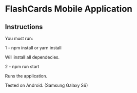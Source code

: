 # FlashCards Mobile Application 

## Instructions

You must run:

1 - npm install or yarn install

Will install all dependecies.

2 - npm run start

Runs the application.

Tested on Android. (Samsung Galaxy S6)

